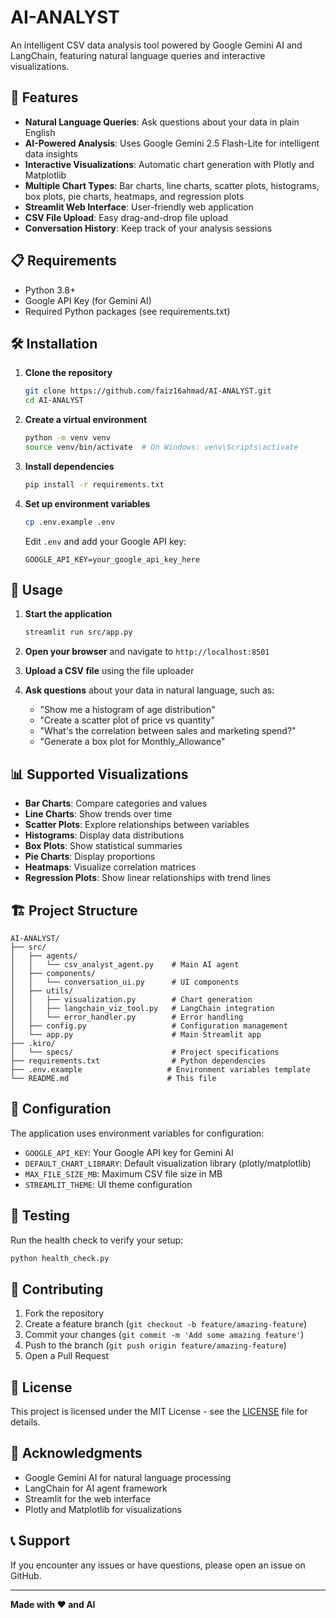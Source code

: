 # AI-ANALYST

An intelligent CSV data analysis tool powered by Google Gemini AI and LangChain, featuring natural language queries and interactive visualizations.

## 🚀 Features

- **Natural Language Queries**: Ask questions about your data in plain English
- **AI-Powered Analysis**: Uses Google Gemini 2.5 Flash-Lite for intelligent data insights
- **Interactive Visualizations**: Automatic chart generation with Plotly and Matplotlib
- **Multiple Chart Types**: Bar charts, line charts, scatter plots, histograms, box plots, pie charts, heatmaps, and regression plots
- **Streamlit Web Interface**: User-friendly web application
- **CSV File Upload**: Easy drag-and-drop file upload
- **Conversation History**: Keep track of your analysis sessions

## 📋 Requirements

- Python 3.8+
- Google API Key (for Gemini AI)
- Required Python packages (see requirements.txt)

## 🛠️ Installation

1. **Clone the repository**

   ```bash
   git clone https://github.com/faiz16ahmad/AI-ANALYST.git
   cd AI-ANALYST
   ```

2. **Create a virtual environment**

   ```bash
   python -m venv venv
   source venv/bin/activate  # On Windows: venv\Scripts\activate
   ```

3. **Install dependencies**

   ```bash
   pip install -r requirements.txt
   ```

4. **Set up environment variables**
   ```bash
   cp .env.example .env
   ```
   Edit `.env` and add your Google API key:
   ```
   GOOGLE_API_KEY=your_google_api_key_here
   ```

## 🚀 Usage

1. **Start the application**

   ```bash
   streamlit run src/app.py
   ```

2. **Open your browser** and navigate to `http://localhost:8501`

3. **Upload a CSV file** using the file uploader

4. **Ask questions** about your data in natural language, such as:
   - "Show me a histogram of age distribution"
   - "Create a scatter plot of price vs quantity"
   - "What's the correlation between sales and marketing spend?"
   - "Generate a box plot for Monthly_Allowance"

## 📊 Supported Visualizations

- **Bar Charts**: Compare categories and values
- **Line Charts**: Show trends over time
- **Scatter Plots**: Explore relationships between variables
- **Histograms**: Display data distributions
- **Box Plots**: Show statistical summaries
- **Pie Charts**: Display proportions
- **Heatmaps**: Visualize correlation matrices
- **Regression Plots**: Show linear relationships with trend lines

## 🏗️ Project Structure

```
AI-ANALYST/
├── src/
│   ├── agents/
│   │   └── csv_analyst_agent.py    # Main AI agent
│   ├── components/
│   │   └── conversation_ui.py      # UI components
│   ├── utils/
│   │   ├── visualization.py        # Chart generation
│   │   ├── langchain_viz_tool.py   # LangChain integration
│   │   └── error_handler.py        # Error handling
│   ├── config.py                   # Configuration management
│   └── app.py                      # Main Streamlit app
├── .kiro/
│   └── specs/                      # Project specifications
├── requirements.txt                # Python dependencies
├── .env.example                   # Environment variables template
└── README.md                      # This file
```

## 🔧 Configuration

The application uses environment variables for configuration:

- `GOOGLE_API_KEY`: Your Google API key for Gemini AI
- `DEFAULT_CHART_LIBRARY`: Default visualization library (plotly/matplotlib)
- `MAX_FILE_SIZE_MB`: Maximum CSV file size in MB
- `STREAMLIT_THEME`: UI theme configuration

## 🧪 Testing

Run the health check to verify your setup:

```bash
python health_check.py
```

## 🤝 Contributing

1. Fork the repository
2. Create a feature branch (`git checkout -b feature/amazing-feature`)
3. Commit your changes (`git commit -m 'Add some amazing feature'`)
4. Push to the branch (`git push origin feature/amazing-feature`)
5. Open a Pull Request

## 📝 License

This project is licensed under the MIT License - see the [LICENSE](LICENSE) file for details.

## 🙏 Acknowledgments

- Google Gemini AI for natural language processing
- LangChain for AI agent framework
- Streamlit for the web interface
- Plotly and Matplotlib for visualizations

## 📞 Support

If you encounter any issues or have questions, please open an issue on GitHub.

---

**Made with ❤️ and AI**
